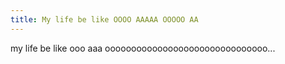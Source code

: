 ```yaml
---
title: My life be like OOOO AAAAA OOOOO AA
---
```


my life be like ooo aaa ooooooooooooooooooooooooooooooo...
